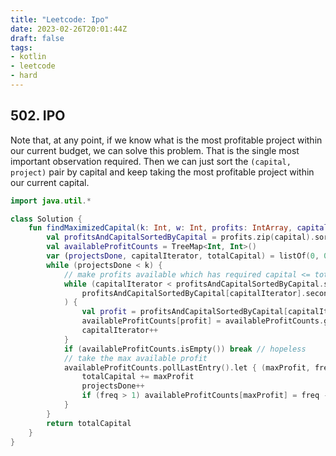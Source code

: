 ```yaml
---
title: "Leetcode: Ipo"
date: 2023-02-26T20:01:44Z
draft: false
tags:
- kotlin
- leetcode
- hard
---
```

## 502. IPO
Note that, at any point, if we know what is the most profitable project within our current budget, we can solve this problem. That is the single most important observation required. Then we can just sort the `(capital, project)` pair by capital and keep taking the most profitable project within our current capital. 
```kotlin
import java.util.*

class Solution {
    fun findMaximizedCapital(k: Int, w: Int, profits: IntArray, capital: IntArray): Int {
        val profitsAndCapitalSortedByCapital = profits.zip(capital).sortedBy { it.second }
        val availableProfitCounts = TreeMap<Int, Int>()
        var (projectsDone, capitalIterator, totalCapital) = listOf(0, 0, w)
        while (projectsDone < k) {
            // make profits available which has required capital <= totalCapital
            while (capitalIterator < profitsAndCapitalSortedByCapital.size &&
                profitsAndCapitalSortedByCapital[capitalIterator].second <= totalCapital
            ) {
                val profit = profitsAndCapitalSortedByCapital[capitalIterator].first
                availableProfitCounts[profit] = availableProfitCounts.getOrDefault(profit, 0) + 1
                capitalIterator++
            }
            if (availableProfitCounts.isEmpty()) break // hopeless
            // take the max available profit
            availableProfitCounts.pollLastEntry().let { (maxProfit, freq) ->
                totalCapital += maxProfit
                projectsDone++
                if (freq > 1) availableProfitCounts[maxProfit] = freq - 1
            }
        }
        return totalCapital
    }
}
```

